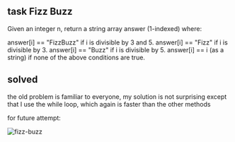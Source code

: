 
## task Fizz Buzz

Given an integer n, return a string array answer (1-indexed) where:

answer[i] == "FizzBuzz" if i is divisible by 3 and 5.
answer[i] == "Fizz" if i is divisible by 3.
answer[i] == "Buzz" if i is divisible by 5.
answer[i] == i (as a string) if none of the above conditions are true.


## solved

 the old problem is familiar to everyone, my solution is not surprising
 except that I use the while loop, which again is faster than the other methods
 
 
 for future attempt:
 
 ![fizz-buzz](https://user-images.githubusercontent.com/62597552/163856293-b120241c-0642-46f2-b5d1-abcc3ffdcdc8.png)

